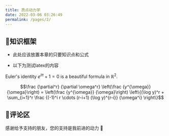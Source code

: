 ```yaml
---
title: 质点动力学
date: 2022-03-06 03:26:49
permalink: /pages/2/
---
```

## 🏹知识框架

- 此处应该放置本章的只要知识点和公式

  

- 以下为测试latex的内容

Euler's identity $e^{i\pi}+1=0$ is a beautiful formula in $\mathbb{R}^2$.

$$\frac {\partial^r} {\partial \omega^r} \left(\frac {y^{\omega}} {\omega}\right) 
= \left(\frac {y^{\omega}} {\omega}\right) \left\{(\log y)^r + \sum_{i=1}^r \frac {(-1)^i r \cdots (r-i+1) (\log y)^{r-i}} {\omega^i} \right\}$$






## 💊评论区

感谢给予支持的朋友，您的支持是我前进的动力 🎉

